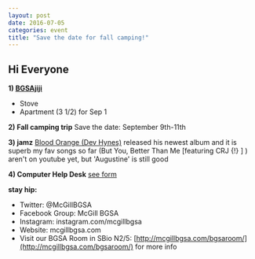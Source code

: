 ```yaml
---
layout: post
date: 2016-07-05
categories: event
title: "Save the date for fall camping!"
---
```




## Hi Everyone
**1) [BGSAjiji](https://docs.google.com/spreadsheets/d/1s9BcBibvzUni4RXZ90X5_LQtxD_19S6mxys_-VmQ1CM/edit?pli=1#gid=0)**
  - Stove
  - Apartment (3 1/2) for Sep 1
  
**2) Fall camping trip**
    Save the date: September 9th-11th

**3) jamz**
[Blood Orange (Dev Hynes)](https://www.youtube.com/watch?v=NXtzcViZPGA) released his newest album and it is superb
my fav songs so far (But You, Better Than Me [featuring CRJ {!} ] ) aren't on youtube yet, but 'Augustine' is still good
  
**4) Computer Help Desk**
 [see form](McGillBGSA.github.io/assets/documents/BGSA_Compter_Help_Desk.xlsx)

__stay hip:__

 - Twitter: @McGillBGSA
 - Facebook Group: McGill BGSA
 - Instagram: instagram.com/mcgillbgsa 
 - Website: mcgillbgsa.com
 - Visit our BGSA Room in SBio N2/5: [http://mcgillbgsa.com/bgsaroom/](http://mcgillbgsa.com/bgsaroom/) for more info
 

